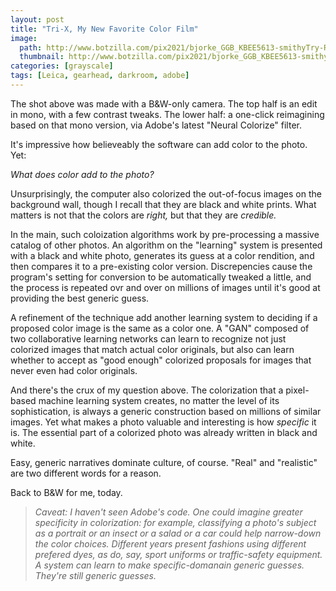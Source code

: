 ```yaml
---
layout: post
title: "Tri-X, My New Favorite Color Film"
image:
  path: http://www.botzilla.com/pix2021/bjorke_GGB_KBEE5613-smithyTry-RGBsplit.jpg
  thumbnail: http://www.botzilla.com/pix2021/bjorke_GGB_KBEE5613-smithyTry-RGBsplit.jpg
categories: [grayscale]
tags: [Leica, gearhead, darkroom, adobe]
---
```


The shot above was made with a B&amp;W-only camera. The top half is an edit in mono, with a few contrast tweaks. The lower half: a one-click reimagining based on that mono version, via Adobe's latest "Neural Colorize" filter.

It's impressive how believeably the software can add color to the photo. Yet:

_What does color add to the photo?_

<!--more-->

Unsurprisingly, the computer also colorized the out-of-focus images on the background wall, though I recall that they are black and white prints. What matters is not that the colors are _right,_ but that they are _credible._

In the main, such coloization algorithms work by pre-processing a massive catalog of other photos. An algorithm on the "learning" system is presented with a black and white photo, generates its guess at a color rendition, and then compares it to a pre-existing color version. Discrepencies cause the program's setting for conversion to be automatically tweaked a little, and the process is repeated ovr and over on millions of images until it's good at providing the best generic guess.

A refinement of the technique add another learning system to deciding if a proposed color image is the same as a color one. A "GAN" composed of two collaborative learning networks can learn to recognize not just colorized images that match actual color originals, but also can learn whether to accept as "good enough" colorized proposals for images that never even had color originals.

And there's the crux of my question above. The colorization that a pixel-based machine learning system creates, no matter the level of its sophistication, is always a generic construction based on millions of similar images. Yet what makes a photo valuable and interesting is how _specific_ it is. The essential part of a colorized photo was already written in black and white.

Easy, generic narratives dominate culture, of course. "Real" and "realistic" are two different words for a reason. 

Back to B&amp;W for me, today.

> _Caveat: I haven't seen Adobe's code. One could imagine greater specificity in colorization: for example, classifying a photo's subject as a portrait or an insect or a salad or a car could help narrow-down the color choices. Different years present fashions using different prefered dyes, as do, say, sport uniforms or traffic-safety equipment. A system can learn to make specific-domanain generic guesses. They're still generic guesses._
